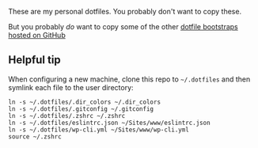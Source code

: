 These are my personal dotfiles. You probably don't want to copy these.

But you probably _do_ want to copy some of the other [dotfile bootstraps hosted on GitHub](https://dotfiles.github.io/)

## Helpful tip

When configuring a new machine, clone this repo to `~/.dotfiles` and then symlink each file to the user directory:

```
ln -s ~/.dotfiles/.dir_colors ~/.dir_colors
ln -s ~/.dotfiles/.gitconfig ~/.gitconfig
ln -s ~/.dotfiles/.zshrc ~/.zshrc
ln -s ~/.dotfiles/eslintrc.json ~/Sites/www/eslintrc.json
ln -s ~/.dotfiles/wp-cli.yml ~/Sites/www/wp-cli.yml
source ~/.zshrc
```
